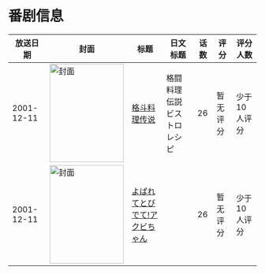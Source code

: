 # 番剧信息

|放送日期|封面|标题|日文标题|话数|评分|评分人数|
|---|---|---|---|---|---|---|
|2001-12-11|<img src="//lain.bgm.tv/pic/cover/c/ce/62/41873_0YA2O.jpg" alt="封面" style="width:150px;height:200px;object-fit:cover;">|[格斗料理传说](https://bangumi.tv/subject/41873)|格闘料理伝説ビストロレシピ|26|暂无评分|少于10人评分|
|2001-12-11|<img src="//lain.bgm.tv/pic/cover/c/31/4a/89728_whsvs.jpg" alt="封面" style="width:150px;height:200px;object-fit:cover;">|[よばれてとびでて!アクビちゃん](https://bangumi.tv/subject/89728)||26|暂无评分|少于10人评分|
